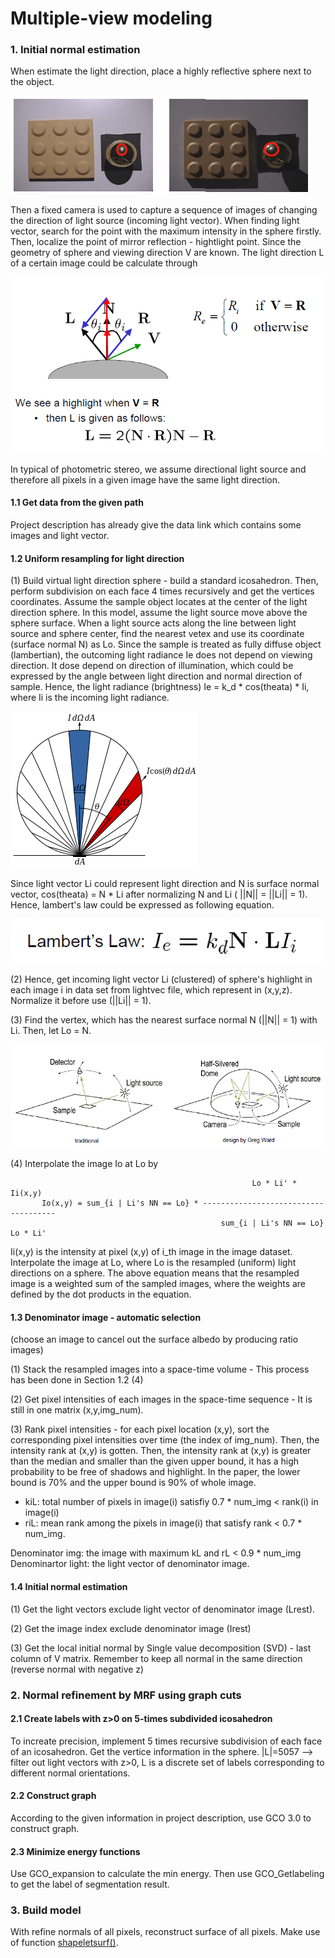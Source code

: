 # Multiple-view modeling

### 1. Initial normal estimation
When estimate the light direction, place a highly reflective sphere next to the object.

![](./picture/sphere.png)

Then a fixed camera is used to capture a sequence of images of changing the direction of light source (incoming light vector).
When finding light vector, search for the point with the maximum intensity in the sphere
firstly. Then, localize the point of mirror reflection - hightlight point. Since the geometry of sphere and
viewing direction V are known. The light direction L of a certain image could be calculate through

![](./picture/reflection.png)

In typical of photometric stereo, we assume directional
light source and therefore all pixels in a given image have the same light direction.


#### 1.1 Get data from the given path
Project description has already give the data link which contains some
images and light vector.
#### 1.2 Uniform resampling for light direction
(1) Build virtual light direction sphere - build a standard icosahedron. Then,
perform subdivision on each face 4 times recursively and get the vertices coordinates.
Assume the sample object locates at the center of the light direction sphere.
In this model, assume the light source move above the sphere surface. When a light
source acts along the line between light source and sphere center, find the nearest
vetex and use its coordinate (surface normal N) as Lo. Since the sample is treated
as fully diffuse object (lambertian), the outcoming light radiance Ie does not depend on viewing
direction. It dose depend on direction of illumination, which could be expressed by the
angle between light direction and normal direction of sample. Hence, the light radiance
(brightness) Ie = k_d * cos(theata) * Ii, where Ii is the incoming light radiance.

![](./picture/lambert_law.png)

Since light vector Li could represent light direction and N is surface normal vector,
cos(theata) = N * Li after normalizing N and Li ( ||N|| = ||Li|| = 1). Hence, lambert's
law could be expressed as following equation.

![](./picture/lambert.png)

(2) Hence, get incoming light vector Li (clustered) of sphere's highlight in each image i
in data set from lightvec file, which represent in (x,y,z). Normalize it before use
(||Li|| = 1).


(3) Find the vertex, which has the nearest surface normal N (||N|| = 1) with Li.
Then, let Lo = N.

![](./picture/brdf1.png)

(4) Interpolate the image Io at Lo by

                                                          Lo * Li' * Ii(x,y)
           Io(x,y) = sum_{i | Li's NN == Lo} * -------------------------------------
                                                   sum_{i | Li's NN == Lo} Lo * Li'

Ii(x,y) is the intensity at pixel (x,y) of i_th image in the image dataset. Interpolate the image
at Lo, where Lo is the resampled (uniform) light directions on a sphere. The above equation means
that the resampled image is a weighted sum of the sampled images, where the weights are defined by
the dot products in the equation.


#### 1.3 Denominator image - automatic selection
(choose an image to cancel out the  surface albedo by producing ratio images)

(1) Stack the resampled images into a space-time volume - This process has been done in Section 1.2 (4)

(2) Get pixel intensities of each images in the space-time sequence - It is still in one matrix (x,y,img_num).

(3) Rank pixel intensities - for each pixel location (x,y), sort the corresponding pixel
intensities over time (the index of img_num). Then, the intensity rank at (x,y) is gotten.
Then, the intensity rank at (x,y) is greater than the median and smaller than the given
upper bound, it has a high probability to be free of shadows and highlight. In the paper,
the lower bound is 70% and the upper bound is 90% of whole image.
- kiL: total number of pixels in image(i) satisfiy 0.7 * num_img < rank(i) in image(i)
- riL: mean rank among the pixels in image(i) that satisfy rank < 0.7 * num_img.

Denominator img: the image with maximum kL and rL < 0.9 * num_img
Denominartor light: the light vector of denominator image.

#### 1.4 Initial normal estimation
(1) Get the light vectors exclude light vector of denominator image (Lrest).

(2) Get the image index exclude denominator image (Irest)

(3) Get the local initial normal by Single value decomposition (SVD) - last column of V matrix.
Remember to keep all normal in the same direction (reverse normal with negative z)

### 2. Normal refinement by MRF using graph cuts
#### 2.1 Create labels with z>0 on 5-times subdivided icosahedron
To increate precision, implement 5 times recursive subdivision of each face of an icosahedron.
Get the vertice information in the sphere. |L|=5057 --> filter out light vectors with z>0,
L is a discrete set of labels corresponding to different normal orientations.

#### 2.2 Construct graph
According to the given information in project description, use GCO 3.0 to construct graph.

#### 2.3 Minimize energy functions
Use GCO_expansion to calculate the min energy. Then use GCO_Getlabeling to get the label of segmentation result.

### 3. Build model
With refine normals of all pixels, reconstruct surface of all pixels.
Make use of function [shapeletsurf()][].


[shapeletsurf()]:http://www.peterkovesi.com/matlabfns/Shapelet/shapeletsurf.m "a"

